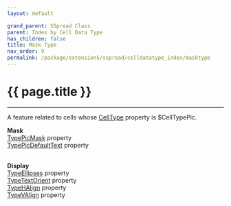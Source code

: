 ```yaml
---
layout: default

grand_parent: SSpread Class
parent: Index by Cell Data Type
has_children: false
title: Mask Type
nav_order: 9
permalink: /package/extension5/sspread/celldatatype_index/masktype
---
```

# {{ page.title }}
---

A feature related to cells whose [CellType](/package/extension5/sspread/properties/celltype) property is $CellTypePic.

**Mask**<br>
[TypePicMask](/package/extension5/sspread/properties/typepicmask) property<br>
[TypePicDefaultText](/package/extension5/sspread/properties/typepicdefaulttext) property<br><br>

**Display**<br>
[TypeEllipses](/package/extension5/sspread/properties/typeellipses) property<br>
[TypeTextOrient](/package/extension5/sspread/properties/typetextorient) property<br>
[TypeHAlign](/package/extension5/sspread/properties/typehalign) property<br>
[TypeVAlign](/package/extension5/sspread/properties/typevalign) property<br><br>